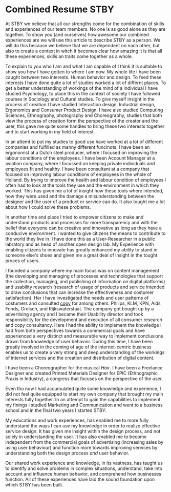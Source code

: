 # Combined Resume STBY

At STBY we believe that all our strengths come for the combination of skills and experiences of our team members. No one is as good alone as they are together. To show you (and ourselves) how awesome our combined experiences are we will use this article to describe STBY as a person. We will do this because we believe that we are dependent on each other, but also to create a context in witch it becomes clear how amazing it is that all these experiences, skills an traits come together as a whole.

To explain to you who I am and what I am capable of I think it is suitable to show you how I have gotten to where I am now. My whole life I have been caught between two interests. Human behavior and design. To feed these interests I have done quite a lot of studies worked a lot of differnt places. To get a better understanding of workings of the mind of a individual I have studied Psychology, to place this in the context of society I have followed courses in  Sociology and Cultural studies. To give myself insight in the process of creation I have studied Interaction design, Industrial design, Ergonomics and Consumer Product Design. I have also studied Computing Sciences, Ethnography, photography and Choreography, studies that both view the process of creation form the perspective of the creator and the user, this gave me quite some handles to bring these two interests together and to start working in my field of interest.

In an attemt to put my studies to good use have worked at a lot of different companies and fulfilled as manny different funcinots. I have been an ergonomist at a Dutch steel producer, where I focused on improving the labour conditions of the employees. I have been Account Manager at a aviation company, where I focussed on keeping private individuals and employees fit and healthy.
I have been consultant at a company that focused on improving labour conditions of employees in the whole of Holland. 
By trying to improve the health and labour condition of employees I often had to look at the tools they use and the environment in which they worked. This has given me a lot of insight how these tools where intended, how they were used and the damage a misunderstanding between the designer and the user of a product or service can do. It also tought me a lot about how I could solve these problems.

In another time and place I tried to empower citizens to make and understand products and processes for more transparency and with the belief that everyone can be creative and innovative as long as they have a conducive environment. I wanted to give citizens the means to contribute to the world they live in.  I have done this as a User-Researcher in a public labratory and as head of another open design lab.  My Experience with enabling citizens to innovate has greatly enhanced my ability to stand in someone else's shoes and given me a great deal of insight in the tought proces of users.

I founded a company where my main focus was on content management (the developing and managing of processes and technologies that support the collection, managing, and publishing of information on digital platforms) and usability research (research of usage of products and service intended to draw conclusions that can increase the effectiveness and costumer satisfaction).
Her i have investigated the needs and user patterns of costumers and consulted [copy](https://en.wikipedia.org/wiki/Copywriting) for among others: Philips, KLM, KPN, Aids Fonds, Grolsch, and Rijkswaterstaat. The company got bought up by a advertising agency and I became their
Usability director and took responsibility for the development and execution of all consumer research and copy consultancy. Here I had the ability to implement the knowledge I had from both perspectives towards a commercial goals and have experienced a very distinct and measurable way to implement conclusions drawn from knowledge of user behavior. During this time, I have been greatly involved in the coming of age of the internet-centric business enables us to create a very strong and deep understanding of the workings of internet services and the creation and distribution of digital content.

I have been a Choreographer for the musical *Hair*.
I have been a Freelance Designer and created Printed Materials Designer for EPIC (Ethnographic Praxis in Industry), a congress that focuses on the perspective of the user.  

Even tho now I had accumulated quite some knowledge and experience, I did not feel quite equipped to start my own company that brought my main interests fully together. In an attempt to gain the capabilities to implement my finings i studied Marketing and Communication and went to a business school and in the final two years I started STBY.

My educations and work experiences, has enabled me to more fully understand the ways I can *use* my knowledge in order to realize effective service design. It has given me insight within the design process, and not solely in understanding the user. It has also enabled me to become independent from the commercial goals of advertising (increasing sales by using user behaviour) and function more towards improving services by understanding both the design process *and* user behavior.

Our shared work experience and knowledge, in its vastness, has taught us to identify and solve problems in complex situations, understand, take into account and influence human behavior, and comprehend how businesses function. All of these experiences have laid the sound foundation upon which STBY has been built.
